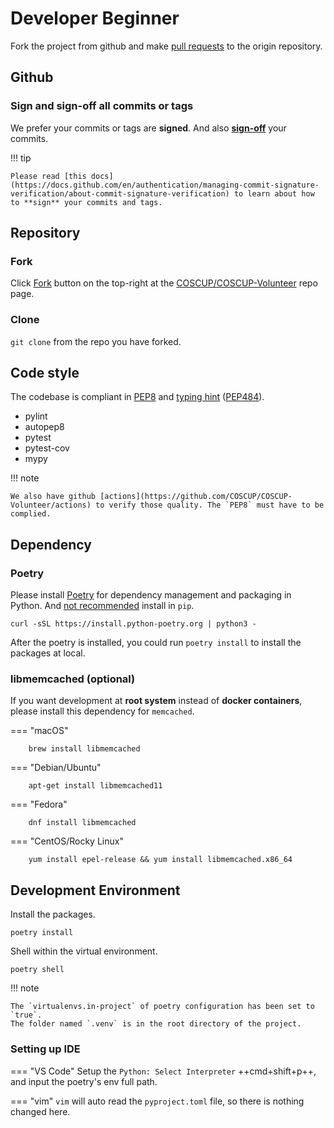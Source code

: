 # Developer Beginner

Fork the project from github and make [pull requests] to the origin repository.

[pull requests]: https://docs.github.com/en/pull-requests/collaborating-with-pull-requests/proposing-changes-to-your-work-with-pull-requests/about-pull-requests

## Github

### Sign and sign-off all commits or tags

We prefer your commits or tags are **signed**. And also **[sign-off](how-to-signoff.md)** your commits.

!!! tip

    Please read [this docs](https://docs.github.com/en/authentication/managing-commit-signature-verification/about-commit-signature-verification) to learn about how to **sign** your commits and tags.

## Repository

### Fork

Click [Fork](https://github.com/COSCUP/COSCUP-Volunteer/fork) button on the top-right at the [COSCUP/COSCUP-Volunteer](https://github.com/COSCUP/COSCUP-Volunteer) repo page.

### Clone

`git clone` from the repo you have forked.

## Code style

The codebase is compliant in [PEP8](https://peps.python.org/pep-0008/) and [typing hint](https://docs.python.org/3/library/typing.html) ([PEP484](https://peps.python.org/pep-0483/)).

- pylint
- autopep8
- pytest
- pytest-cov
- mypy

!!! note

    We also have github [actions](https://github.com/COSCUP/COSCUP-Volunteer/actions) to verify those quality. The `PEP8` must have to be complied.

## Dependency

### Poetry

Please install [Poetry](https://python-poetry.org/) for dependency management and packaging in Python. And [not recommended](https://python-poetry.org/docs/) install in `pip`.

    curl -sSL https://install.python-poetry.org | python3 -

After the poetry is installed, you could run `poetry install` to install the packages at local.

### libmemcached (optional)

If you want development at **root system** instead of **docker containers**, please install this dependency for `memcached`.

=== "macOS"

        brew install libmemcached

=== "Debian/Ubuntu"

        apt-get install libmemcached11

=== "Fedora"

        dnf install libmemcached

=== "CentOS/Rocky Linux"

        yum install epel-release && yum install libmemcached.x86_64

## Development Environment

Install the packages.

    poetry install

Shell within the virtual environment.

    poetry shell

!!! note

    The `virtualenvs.in-project` of poetry configuration has been set to `true`.
    The folder named `.venv` is in the root directory of the project.

### Setting up IDE

=== "VS Code"
    Setup the `Python: Select Interpreter` ++cmd+shift+p++, and input the poetry's env full path.

=== "vim"
    `vim` will auto read the `pyproject.toml` file, so there is nothing changed here.
